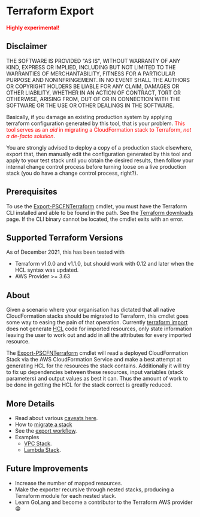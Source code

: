 # Terraform Export

<span style="color: red">**Highly experimental!**</span>

## Disclaimer

THE SOFTWARE IS PROVIDED "AS IS", WITHOUT WARRANTY OF ANY KIND, EXPRESS OR IMPLIED, INCLUDING BUT NOT LIMITED TO THE WARRANTIES OF MERCHANTABILITY, FITNESS FOR A PARTICULAR PURPOSE AND NONINFRINGEMENT. IN NO EVENT SHALL THE AUTHORS OR COPYRIGHT HOLDERS BE LIABLE FOR ANY CLAIM, DAMAGES OR OTHER LIABILITY, WHETHER IN AN ACTION OF CONTRACT, TORT OR OTHERWISE, ARISING FROM, OUT OF OR IN CONNECTION WITH THE SOFTWARE OR THE USE OR OTHER DEALINGS IN THE SOFTWARE.

Basically, if you damage an existing production system by applying terraform configuration generated by this tool, that is your problem. <span style="color: red">This tool serves as an _aid_ in migrating a CloudFormation stack to Terraform, _not a de-facto solution_</span>.

You are strongly advised to deploy a copy of a production stack elsewhere, export that, then manually edit the configuration generated by this tool and apply to your test stack until you obtain the desired results, then follow your internal change control process before turning loose on a live production stack (you do have a change control process, right?).

## Prerequisites

To use the [Export-PSCFNTerraform](xref:Export-PSCFNTerraform) cmdlet, you must have the Terraform CLI installed and able to be found in the path. See the [Terraform downloads](https://www.terraform.io/downloads.html) page. If the CLI binary cannot be located, the cmdlet exits with an error.

## Supported Terraform Versions

As of December 2021, this has been tested with
* Terraform v1.0.0 and v1.1.0, but should work with 0.12 and later when the HCL syntax was updated.
* AWS Provider >= 3.63

## About

Given a scenario where your organisation has dictated that all native CloudFormation stacks should be migrated to Terraform, this cmdlet goes some way to easing the pain of that operation. Currently [terraform import](https://www.terraform.io/docs/cli/import/index.html) does not generate [HCL](https://www.terraform.io/docs/language/index.html) code for imported resources, only state information leaving the user to work out and add in all the attributes for every imported resource.

The [Export-PSCFNTerraform](xref:Export-PSCFNTerraform) cmdlet will read a deployed CloudFormation Stack via the AWS CloudFormation Service and make a best attempt at generating HCL for the resources the stack contains. Additionally it will try to fix up dependencies between these resources, input variables (stack parameters) and output values as best it can. Thus the amount of work to be done in getting the HCL for the stack correct is greatly reduced.

## More Details

* Read about various [caveats here](xref:tf-caveats).
* How to [migrate a stack](xref:tf-migrating)
* See the [export workflow](xref:tf-workflow).
* Examples
    * [VPC Stack](xref:tf-example-vpc-stack).
    * [Lambda Stack](xref:tf-example-lambda-stack).

## Future Improvements

* Increase the number of mapped resources.
* Make the exporter recursive through nested stacks, producing a Terraform module for each nested stack.
* Learn GoLang and become a contributor to the Terraform AWS provider 😁

